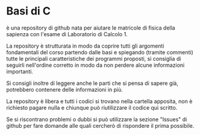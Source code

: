 # Basi di C 
è una repository di github nata per aiutare le matricole di fisica della sapienza con l'esame di Laboratorio di Calcolo 1.

La repository è strutturata in modo da coprire tutti gli argomenti fondamentali del corso partendo dalle basi e spiegando (tramite commenti) tutte le principali caratteristiche dei programmi proposti, si consiglia di seguirli nell'ordine corretto in modo da non perdere alcune informazioni importanti.

Si consigli inoltre di leggere anche le parti che si pensa di sapere già, potrebbero contenere delle informazioni in più.

La repository è libera e tutti i codici si trovano nella cartella apposita, non è richiesto pagare nulla e chiunque può riutilizzare il codice qui scritto.

Se si riscontrano problemi o dubbi si può utilizzare la sezione "Issues" di github per fare domande alle quali cercherò di rispondere il prima possibile.
